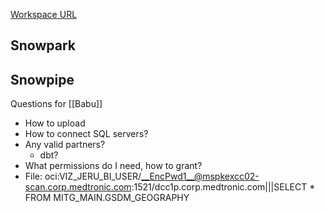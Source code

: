 
[Workspace URL](https://app.snowflake.com/mdtplc/awsuse1p1/dashboards)


## Snowpark

## Snowpipe


Questions for [[Babu]]
- How to upload
- How to connect SQL servers?
- Any valid partners?
	- dbt?
- What permissions do I need, how to grant?
- File: oci:VIZ_JERU_BI_USER/__EncPwd1__@mspkexcc02-scan.corp.medtronic.com:1521/dcc1p.corp.medtronic.com|||SELECT * FROM MITG_MAIN.GSDM_GEOGRAPHY
